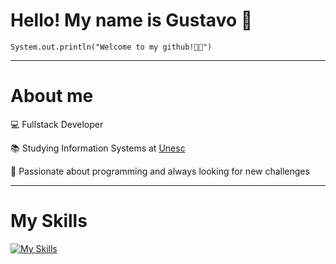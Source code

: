 <h1>Hello! My name is Gustavo 👋</h1>

<code>System.out.println("Welcome to my github!👨‍💻")</code>
<hr>

<h1>About me</h1>

<p>💻 Fullstack Developer</p>
<p>📚 Studying Information Systems at <a href="https://unesc.br" target="blank_">Unesc</a></p>
<p>🤩 Passionate about programming and always looking for new challenges</p>
<hr>
<h1>My Skills</h1>

[![My Skills](https://skillicons.dev/icons?i=java,spring,nodejs,aws,postgresql,mysql,docker,angular,typescript)](https://skillicons.dev)
